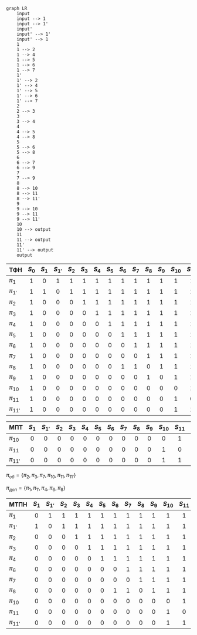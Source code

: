 ```mermaid
graph LR
	input
	input --> 1
	input --> 1'
	input'
	input' --> 1'
	input' --> 1
	1
	1 --> 2
	1 --> 4
	1 --> 5
	1 --> 6
	1 --> 7
	1'
	1' --> 2
	1' --> 4
	1' --> 5
	1' --> 6
	1' --> 7
	2
	2 --> 3
	3
	3 --> 4
	4
	4 --> 5
	4 --> 8
	5
	5 --> 6
	5 --> 8
	6
	6 --> 7
	6 --> 9
	7
	7 --> 9
	8
	8 --> 10
	8 --> 11
	8 --> 11'
	9
	9 --> 10
	9 --> 11
	9 --> 11'
	10
	10 --> output
	11
	11 --> output
	11'
	11' --> output
	output
```

| ТФН         | $S_{0}$ | $S_{1}$ | $S_{1'}$ | $S_{2}$ | $S_{3}$ | $S_{4}$ | $S_{5}$ | $S_{6}$ | $S_{7}$ | $S_{8}$ | $S_{9}$ | $S_{10}$ | $S_{11}$ | $S_{11'}$ |
| ----------- |:-------:|:-------:|:--------:|:-------:|:-------:|:-------:|:-------:|:-------:|:-------:|:-------:|:-------:|:--------:|:--------:|:---------:|
| $\pi_{1}$   |    1    |    0    |    1     |    1    |    1    |    1    |    1    |    1    |    1    |    1    |    1    |    1     |    1     |     1     |
| $\pi_{1'}$  |    1    |    1    |    0     |    1    |    1    |    1    |    1    |    1    |    1    |    1    |    1    |    1     |    1     |     1     |
| $\pi_{2}$   |    1    |    0    |    0     |    0    |    1    |    1    |    1    |    1    |    1    |    1    |    1    |    1     |    1     |     1     |
| $\pi_{3}$   |    1    |    0    |    0     |    0    |    0    |    1    |    1    |    1    |    1    |    1    |    1    |    1     |    1     |     1     |
| $\pi_{4}$   |    1    |    0    |    0     |    0    |    0    |    0    |    1    |    1    |    1    |    1    |    1    |    1     |    1     |     1     |
| $\pi_{5}$   |    1    |    0    |    0     |    0    |    0    |    0    |    0    |    1    |    1    |    1    |    1    |    1     |    1     |     1     |
| $\pi_{6}$   |    1    |    0    |    0     |    0    |    0    |    0    |    0    |    0    |    1    |    1    |    1    |    1     |    1     |     1     |
| $\pi_{7}$   |    1    |    0    |    0     |    0    |    0    |    0    |    0    |    0    |    0    |    1    |    1    |    1     |    1     |     1     |
| $\pi_{8}$   |    1    |    0    |    0     |    0    |    0    |    0    |    0    |    1    |    1    |    0    |    1    |    1     |    1     |     1     |
| $\pi_{9}$   |    1    |    0    |    0     |    0    |    0    |    0    |    0    |    0    |    0    |    1    |    0    |    1     |    1     |     1     |
| $\pi_{10}$  |    1    |    0    |    0     |    0    |    0    |    0    |    0    |    0    |    0    |    0    |    0    |    0     |    1     |     1     |
| $\pi_{11}$  |    1    |    0    |    0     |    0    |    0    |    0    |    0    |    0    |    0    |    0    |    0    |    1     |    0     |     1     |
| $\pi_{11'}$ |    1    |    0    |    0     |    0    |    0    |    0    |    0    |    0    |    0    |    0    |    0    |    1     |    1     |     0     |

| МПТ         | $S_{1}$ | $S_{1'}$ | $S_{2}$ | $S_{3}$ | $S_{4}$ | $S_{5}$ | $S_{6}$ | $S_{7}$ | $S_{8}$ | $S_{9}$ | $S_{10}$ | $S_{11}$ | $S_{11'}$ |
| ----------- |:-------:|:--------:|:-------:|:-------:|:-------:|:-------:|:-------:|:-------:|:-------:|:-------:|:--------:|:--------:|:---------:|
| $\pi_{10}$  |    0    |    0     |    0    |    0    |    0    |    0    |    0    |    0    |    0    |    0    |    0     |    1     |     1     |
| $\pi_{11}$  |    0    |    0     |    0    |    0    |    0    |    0    |    0    |    0    |    0    |    0    |    1     |    0     |     1     |
| $\pi_{11'}$ |    0    |    0     |    0    |    0    |    0    |    0    |    0    |    0    |    0    |    0    |    1     |    1     |     0     |


$\pi_{об} = \{\pi_{2}, \pi_{3}, \pi_{7}, \pi_{10}, \pi_{11}, \pi_{11'}\}$

$\pi_{доп} = \{\pi_{1}, \pi_{1'}, \pi_{4}, \pi_{6}, \pi_{8}\}$


| МТПН        | $S_{1}$ | $S_{1'}$ | $S_{2}$ | $S_{3}$ | $S_{4}$ | $S_{5}$ | $S_{6}$ | $S_{7}$ | $S_{8}$ | $S_{9}$ | $S_{10}$ | $S_{11}$ | $S_{11'}$ |
| ----------- |:-------:|:--------:|:-------:|:-------:|:-------:|:-------:|:-------:|:-------:|:-------:|:-------:|:--------:|:--------:|:---------:|
| $\pi_{1}$   |    0    |    1     |    1    |    1    |    1    |    1    |    1    |    1    |    1    |    1    |    1     |    1     |     1     |
| $\pi_{1'}$  |    1    |    0     |    1    |    1    |    1    |    1    |    1    |    1    |    1    |    1    |    1     |    1     |     1     |
| $\pi_{2}$   |    0    |    0     |    0    |    1    |    1    |    1    |    1    |    1    |    1    |    1    |    1     |    1     |     1     |
| $\pi_{3}$   |    0    |    0     |    0    |    0    |    1    |    1    |    1    |    1    |    1    |    1    |    1     |    1     |     1     |
| $\pi_{4}$   |    0    |    0     |    0    |    0    |    0    |    1    |    1    |    1    |    1    |    1    |    1     |    1     |     1     |
| $\pi_{6}$   |    0    |    0     |    0    |    0    |    0    |    0    |    0    |    1    |    1    |    1    |    1     |    1     |     1     |
| $\pi_{7}$   |    0    |    0     |    0    |    0    |    0    |    0    |    0    |    0    |    1    |    1    |    1     |    1     |     1     |
| $\pi_{8}$   |    0    |    0     |    0    |    0    |    0    |    0    |    1    |    1    |    0    |    1    |    1     |    1     |     1     |
| $\pi_{10}$  |    0    |    0     |    0    |    0    |    0    |    0    |    0    |    0    |    0    |    0    |    0     |    1     |     1     |
| $\pi_{11}$  |    0    |    0     |    0    |    0    |    0    |    0    |    0    |    0    |    0    |    0    |    1     |    0     |     1     |
| $\pi_{11'}$ |    0    |    0     |    0    |    0    |    0    |    0    |    0    |    0    |    0    |    0    |    1     |    1     |     0     |
